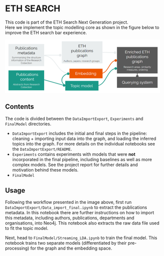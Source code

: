 # ETH SEARCH

This code is part of the ETH Search Next Generation project. \
Here we implement the topic modelling core as shown in the figure below to improve the ETH search bar experience. 

![overview](https://github.com/GiuliaLanzillotta/ETH_SEARCH/blob/main/ETH_search_overview.png)


## Contents 
The code is divided between the `DataImportExport`, `Experiments` and `FinalModel` directories. 
* `DataImportExport` includes the initial and final steps in the pipeline: cleaning + importing input data into the graph, and loading the inferred topics into the graph. For more details on the individual notebooks see the `DataImportExport/README`.
* `Experiments` contains experiments with models that were __not__ incorporated in the final pipeline, including baselines as well as more complex models. See the project report for further details and motivation behind these models.
* `FinalModel`


## Usage 
Following the workflow presented in the image above, first run `DataImportExport/Data_import_final.ipynb` to extract the publications metadata. In this notebook there are further instructions on how to import this metadata, including authors, publications, departments and organisations, into Neo4j. This notebook also extracts the raw data file used to fit the topic model.  

Next, head to `FinalModel/Streaming_LDA.ipynb` to train the final model. This notebook trains two separate models (differentiated by their pre-processing) for the graph and the embedding space. 
